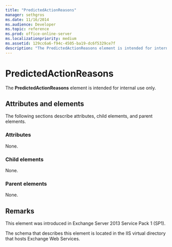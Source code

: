 ```yaml
---
title: "PredictedActionReasons"
manager: sethgros
ms.date: 11/16/2014
ms.audience: Developer
ms.topic: reference
ms.prod: office-online-server
ms.localizationpriority: medium
ms.assetid: 129cc6a6-f94c-4505-ba19-dc6f5329ce7f
description: "The PredictedActionReasons element is intended for internal use only."
---
```


# PredictedActionReasons

The **PredictedActionReasons** element is intended for internal use only. 

## Attributes and elements

The following sections describe attributes, child elements, and parent elements.
  
### Attributes

None.
  
### Child elements

None.
  
### Parent elements

None.
  
## Remarks

This element was introduced in Exchange Server 2013 Service Pack 1 (SP1).
  
The schema that describes this element is located in the IIS virtual directory that hosts Exchange Web Services.
  

